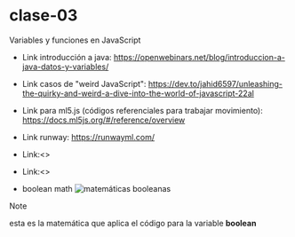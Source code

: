 # clase-03


Variables y funciones en JavaScript
* Link introducción a java: <https://openwebinars.net/blog/introduccion-a-java-datos-y-variables/>
* Link casos de "weird JavaScript": <https://dev.to/jahid6597/unleashing-the-quirky-and-weird-a-dive-into-the-world-of-javascript-22al>
* Link para ml5.js (códigos referenciales para trabajar movimiento): <https://docs.ml5js.org/#/reference/overview>
* Link runway: <https://runwayml.com/>
* Link:<>
* Link:<>

* boolean math
![matemáticas booleanas](https://introcs.cs.princeton.edu/java/71boolean/images/truth-table.png)
>[!NOTE]
> esta es la matemática que aplica el código para la variable **boolean**






